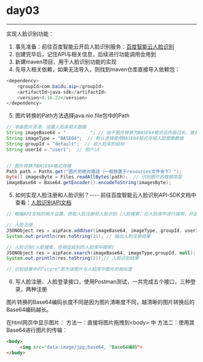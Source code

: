 # day03

---

实现人脸识别功能：
1. 事先准备：前往百度智能云开启人脸识别服务：[百度智能云人脸识别](https://console.bce.baidu.com/ai-engine/face/overview/index)
2. 创建完毕后，记住API与相关信息，后续进行功能调用会用到
3. 新建maven项目，用于人脸识别功能的实现
4. 先导入相关依赖，如果无法导入，则找到maven仓库直接导入依赖包：
```Java
<dependency>
    <groupId>com.baidu.aip</groupId>
    <artifactId>java-sdk</artifactId>
    <version>4.16.22</version>
</dependency>
```
5. 图片转换的Path方法选择java.nio.file包中的Path
```Java
// 准备图片资源，设置人脸库相关数据
String imageBase64 = "         "; // 由于图片转换为BASE64格式后内容过长，故初始化为空，后续将BASE64数据存入该变量，这样做更简便
String imageType = "BASE64";  // 默认选择使用BASE64格式存储人脸图像数据
String groupId = "default";  // 该人脸库的组别
String userId = "user1";  // 用户id


// 图片转换为BASE64格式存储
Path path = Paths.get("图片的绝对路径（一般放置于resources文件夹下）");  
byte[] imagesByte = Files.readAllBytes(path);  // 识别图片的数据类型
imageBase64 = Base64.getEncoder().encodeToString(imagesByte);
```
5. 如何实现人脸注册和人脸识别？---- 前往百度智能云人脸识别API-SDK文档中查看：[人脸识别API文档](https://ai.baidu.com/ai-doc/FACE/8k37c1rqz#%E4%BA%BA%E8%84%B8%E6%B3%A8%E5%86%8C)
```Java
// 根据API文档的相关设置，获取人脸注册和人脸识别（人脸搜索，在人脸库中进行搜索，并返回结果）

// 人脸注册
JSONObject res = aipFace.addUser(imageBase64, imageType, groupId, userId, null);
System.out.println(res.toString(2)); // 输出人脸注册结果

// 人脸识别(人脸搜索，在相应组别的人脸库中搜索)
JSONObject res = aipFace.search(imageBase64, imageType,groupId, null);  
System.out.println(res.toString(2));// 人脸识别结果

// 识别结果中的”score“即为该图片与人脸库中图片的相似度
```
6. 写人脸注册、人脸登录接口，使用Postman测试，一共完成五个接口，三种登录，两种注册


图片转换的Base64编码长度不同是因为图片清晰度不同，越清晰的图片转换后的Base64编码越长。

在html网页中显示图片：
	方法一：直接将图片拖拽到\<body> 中
	方法二：使用其Base64进行图片的传输：
```html
<body>
	 <img src="data:image/jpg;base64, "Base64编码">
</body>
```